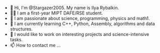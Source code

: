 - 👋 Hi, I'm @Stargazer2005. My name is Ilya Rybalkin.
- 👨‍🎓 I am a first-year MIPT DAFE/RSE student.
- 👀 I am passionate about science, programming, physics and math1.
- 🌱 I am currently learning C++, Python, Assembly, algorithms and data structures.
- 💞️ I would like to work on interesting projects and science-intensive tasks.
- 📫 How to contact me ...
